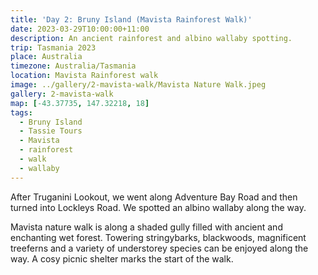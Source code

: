 ```yaml
---
title: 'Day 2: Bruny Island (Mavista Rainforest Walk)'
date: 2023-03-29T10:00:00+11:00
description: An ancient rainforest and albino wallaby spotting.
trip: Tasmania 2023
place: Australia
timezone: Australia/Tasmania
location: Mavista Rainforest walk
image: ../gallery/2-mavista-walk/Mavista Nature Walk.jpeg
gallery: 2-mavista-walk
map: [-43.37735, 147.32218, 18]
tags:
  - Bruny Island
  - Tassie Tours
  - Mavista
  - rainforest
  - walk
  - wallaby
---
```


After Truganini Lookout, we went along Adventure Bay Road and then turned into Lockleys Road. We spotted an albino wallaby along the way.

Mavista nature walk is along a shaded gully filled with ancient and enchanting wet forest. Towering stringybarks, blackwoods, magnificent treeferns and a variety of understorey species can be enjoyed along the way. A cosy picnic shelter marks the start of the walk.
